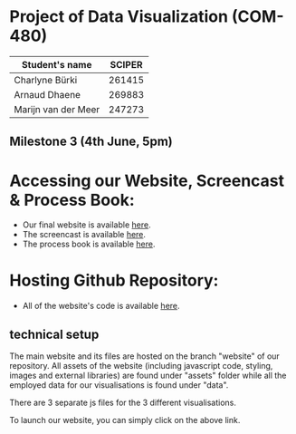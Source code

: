 # Project of Data Visualization (COM-480)

| Student's name | SCIPER |
| -------------- | ------ |
| Charlyne Bürki | 261415 |
| Arnaud Dhaene  | 269883 |
| Marijn van der Meer | 247273 |

## Milestone 3 (4th June, 5pm)

# Accessing our Website, Screencast & Process Book:

* Our final website is available [here](https://arnauddhaene.github.io/airbnb-visualized/).
* The screencast is available [here]().
* The process book is available [here]().  

# Hosting Github Repository:
* All of the website's code is available [here](https://github.com/arnauddhaene/airbnb-visualized/tree/website).

##  technical setup

The main website and its files are hosted on the branch "website" of our repository. All assets of the website (including javascript code, styling, images and external libraries) are found under "assets" folder while all the employed data for our visualisations is found under "data". 

There are 3 separate js files for the 3 different visualisations. 

To launch our website, you can simply click on the above link. 




